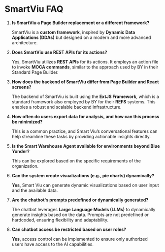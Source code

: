 
# SmartViu FAQ

1. **Is SmartViu a Page Builder replacement or a different framework?**

    SmartViu is a **custom framework**, inspired by **Dynamic Data Applications (DDAs)** but designed on a modern and more advanced architecture.

    

2. **Does SmartViu use REST APIs for its actions?**

    Yes, SmartViu utilizes **REST APIs** for its actions. It employs an action file to invoke **MOCA commands**, similar to the approach used by BY in their Standard Page Builder.

3. **How does the backend of SmartViu differ from Page Builder and React screens?**

    The backend of SmartViu is built using the **ExtJS Framework**, which is a standard framework also employed by BY for their **REFS** systems. This enables a robust and scalable backend infrastructure.

4. **How often do users export data for analysis, and how can this process be minimized?** 

    This is a common practice, and Smart Viu’s conversational features can help streamline these tasks by providing actionable insights directly. 

5. **Is the Smart Warehouse Agent available for environments beyond Blue Yonder?**

    This can be explored based on the specific requirements of the organization. 

6. **Can the system create visualizations (e.g., pie charts) dynamically?**

    **Yes**, Smart Viu can generate dynamic visualizations based on user input and the available data. 

7. **Are the chatbot's prompts predefined or dynamically generated?**
    
    The chatbot leverages **Large Language Models (LLMs)** to dynamically generate insights based on the data. Prompts are not predefined or hardcoded, ensuring flexibility and adaptability.

8. **Can chatbot access be restricted based on user roles?**

    **Yes**, access control can be implemented to ensure only authorized users have access to the AI capabilities.
